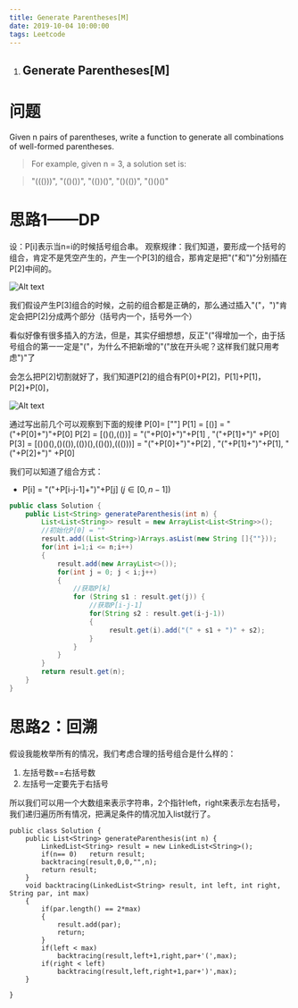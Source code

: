 ```yaml
---
title: Generate Parentheses[M]
date: 2019-10-04 10:00:00
tags: Leetcode
---
```


1. ## Generate Parentheses[M]

# 问题

Given n pairs of parentheses, write a function to generate all combinations of well-formed parentheses.

> For example, given n = 3, a solution set is:

> "((()))", "(()())", "(())()", "()(())", "()()()"

# 思路1——DP

设：P[i]表示当n=i的时候括号组合串。
观察规律：我们知道，要形成一个括号的组合，肯定不是凭空产生的，产生一个P[3]的组合，那肯定是把"("和")"分别插在P[2]中间的。

![Alt text](C:/Users/Administrator/Desktop/leetbook-master/%E5%8A%A8%E6%80%81%E8%A7%84%E5%88%92/22.%20Generate%20Parentheses%5BM%5D/1462892959966.png)

我们假设产生P[3]组合的时候，之前的组合都是正确的，那么通过插入"("，")"肯定会把P[2]分成两个部分（括号内一个，括号外一个）

看似好像有很多插入的方法，但是，其实仔细想想，反正"("得增加一个，由于括号组合的第一一定是"("，为什么不把新增的"("放在开头呢？这样我们就只用考虑")"了

会怎么把P[2]切割就好了，我们知道P[2]的组合有P[0]+P[2]，P[1]+P[1]，P[2]+P[0]，

![Alt text](C:/Users/Administrator/Desktop/leetbook-master/%E5%8A%A8%E6%80%81%E8%A7%84%E5%88%92/22.%20Generate%20Parentheses%5BM%5D/1462893036822.png)

通过写出前几个可以观察到下面的规律
P[0]= [""]
P[1] = [()] = "("+P[0]+")"+P[0]
P[2] = [()(),(())] = "("+P[0]+")"+P[1] ,  "("+P[1]+")" +P[0]
P[3] = [()()(),()(()),(())(),(()()),((()))] = "("+P[0]+")"+P[2] ,  "("+P[1]+")"+P[1],  "("+P[2]+")" +P[0]

我们可以知道了组合方式：

- P[i] = "("+P[i-j-1]+")"+P[j]   ($j \in [0,n-1]$)



```java
public class Solution {
    public List<String> generateParenthesis(int n) {
        List<List<String>> result = new ArrayList<List<String>>();
        //初始化P[0] = ""
        result.add((List<String>)Arrays.asList(new String []{""}));       
        for(int i=1;i <= n;i++)
        {
            result.add(new ArrayList<>());
            for(int j = 0; j < i;j++)
            {
                //获取P[k]
                for (String s1 : result.get(j)) {
                    //获取P[i-j-1]
                    for(String s2 : result.get(i-j-1))
                    {
                         result.get(i).add("(" + s1 + ")" + s2);
                    }
                }
            }
        }
        return result.get(n);
    }
}
```

# 思路2：回溯

假设我能枚举所有的情况，我们考虑合理的括号组合是什么样的：

1. 左括号数==右括号数
2. 左括号一定要先于右括号

所以我们可以用一个大数组来表示字符串，2个指针left，right来表示左右括号，我们递归遍历所有情况，把满足条件的情况加入list就行了。

```
public class Solution {
    public List<String> generateParenthesis(int n) {
        LinkedList<String> result = new LinkedList<String>();
        if(n== 0)   return result;
        backtracing(result,0,0,"",n);
        return result;
    }
    void backtracing(LinkedList<String> result, int left, int right, String par, int max)
    {
        if(par.length() == 2*max)
        {
            result.add(par);
            return;
        }
        if(left < max)
            backtracing(result,left+1,right,par+'(',max);
        if(right < left)
            backtracing(result,left,right+1,par+')',max);    
    }

}
```

